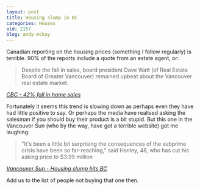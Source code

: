 ```yaml
---
layout: post
title: Housing slump in BC
categories: Houses
old: 2157
blog: andy-mckay
---
```

<p>Canadian reporting on the housing prices (something I follow regularly) is terrible. 90% of the reports include a quote from an estate agent, or:</p>
<blockquote>Despite the fall in sales, board president Dave Watt (of Real Estate Board of Greater Vancouver) remained upbeat about the Vancouver real estate market.</blockquote>
<cite><a href="http://www.cbc.ca/consumer/story/2008/10/02/bc-real-estate-values-vancouver-september.html">CBC - 42% fall in home sales</a></cite>
<p>Fortunately it seems this trend is slowing down as perhaps even they have had little positive to say. Or perhaps the media have realised asking the salesman if you should buy their product is a bit stupid. But this one in the Vancouver Sun (who by the way, have got a terrible website) got me laughing:</p>
<blockquote>"It's been a little bit surprising the consequences of the subprime crisis have been so far-reaching," said Hanley, 48, who has cut his asking price to $3.99 million</blockquote>
<cite><a href="http://www.canada.com/vancouversun/news/story.html?id=a8bcd18a-60fd-4782-bda4-8adfed3f87f1">Vancouver Sun - Housing slump hits BC</a></cite>
<p>Add us to the list of people not buying that one then.</p>